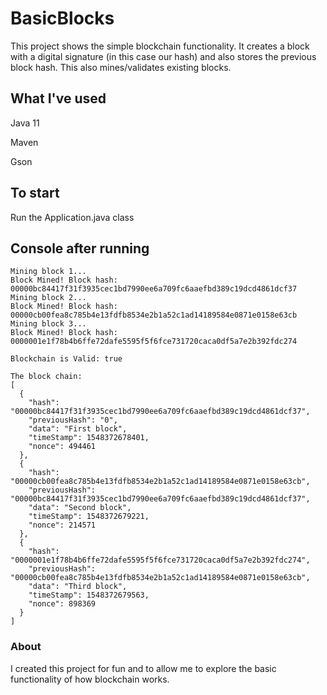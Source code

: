 # BasicBlocks

This project shows the simple blockchain functionality. It creates a block with a digital signature (in this case our hash) and also stores the previous block hash. This also mines/validates existing blocks.

## What I've used
Java 11

Maven

Gson

## To start
Run the Application.java class

## Console after running
```
Mining block 1... 
Block Mined! Block hash: 00000bc84417f31f3935cec1bd7990ee6a709fc6aaefbd389c19dcd4861dcf37
Mining block 2... 
Block Mined! Block hash: 00000cb00fea8c785b4e13fdfb8534e2b1a52c1ad14189584e0871e0158e63cb
Mining block 3... 
Block Mined! Block hash: 0000001e1f78b4b6ffe72dafe5595f5f6fce731720caca0df5a7e2b392fdc274

Blockchain is Valid: true

The block chain: 
[
  {
    "hash": "00000bc84417f31f3935cec1bd7990ee6a709fc6aaefbd389c19dcd4861dcf37",
    "previousHash": "0",
    "data": "First block",
    "timeStamp": 1548372678401,
    "nonce": 494461
  },
  {
    "hash": "00000cb00fea8c785b4e13fdfb8534e2b1a52c1ad14189584e0871e0158e63cb",
    "previousHash": "00000bc84417f31f3935cec1bd7990ee6a709fc6aaefbd389c19dcd4861dcf37",
    "data": "Second block",
    "timeStamp": 1548372679221,
    "nonce": 214571
  },
  {
    "hash": "0000001e1f78b4b6ffe72dafe5595f5f6fce731720caca0df5a7e2b392fdc274",
    "previousHash": "00000cb00fea8c785b4e13fdfb8534e2b1a52c1ad14189584e0871e0158e63cb",
    "data": "Third block",
    "timeStamp": 1548372679563,
    "nonce": 898369
  }
]
```

### About
I created this project for fun and to allow me to explore the basic functionality of how blockchain works.

